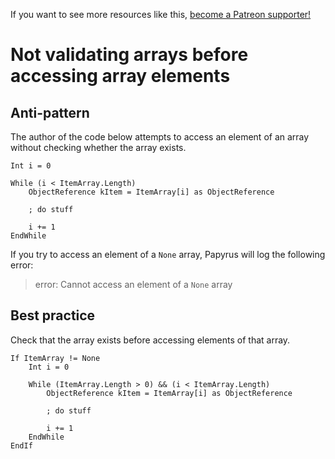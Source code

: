 <!-- TITLE: Not validating arrays before accessing array elements -->

If you want to see more resources like this, [become a Patreon supporter!](https://www.patreon.com/fireundubh) 

# Not validating arrays before accessing array elements
## Anti-pattern

The author of the code below attempts to access an element of an array without checking whether the array exists.

```
Int i = 0

While (i < ItemArray.Length)
	ObjectReference kItem = ItemArray[i] as ObjectReference
	
	; do stuff
	
	i += 1
EndWhile
```

If you try to access an element of a `None` array, Papyrus will log the following error:

> error: Cannot access an element of a `None` array

## Best practice

Check that the array exists before accessing elements of that array.

```
If ItemArray != None
	Int i = 0
	
	While (ItemArray.Length > 0) && (i < ItemArray.Length)
		ObjectReference kItem = ItemArray[i] as ObjectReference

		; do stuff

		i += 1
	EndWhile
EndIf
```
